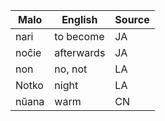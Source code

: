 Malo                    | English          | Source
----------------------- | ---------------- | --------------
nari                    | to become        | JA
noĉie                   | afterwards       | JA
non                     | no, not          | LA
Notko                   | night            | LA
nŭana                   | warm             | CN


